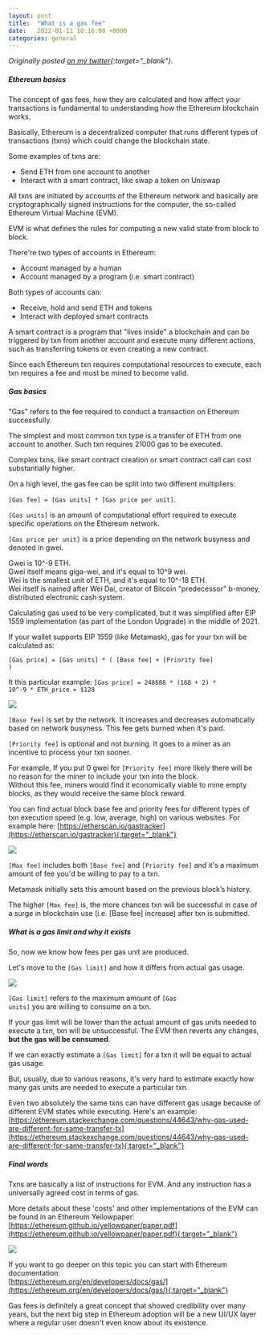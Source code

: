 ```yaml
---
layout: post
title:  "What is a gas fee"
date:   2022-01-11 18:16:00 +0000
categories: general
---
```


*Originally posted [on my twitter](https://twitter.com/dashtiev){:target="_blank"}.*

##### Ethereum basics

The concept of gas fees, how they are calculated and how affect your transactions is fundamental to understanding how the Ethereum blockchain works.

Basically, Ethereum is a decentralized computer that runs different types of transactions (txns) which could change the blockchain state.

Some examples of txns are:
- Send ETH from one account to another
- Interact with a smart contract, like swap a token on Uniswap

All txns are initiated by accounts of the Ethereum network and basically are cryptographically signed instructions for the computer, the so-called Ethereum Virtual Machine (EVM).

EVM is what defines the rules for computing a new valid state from block to block.

There're two types of accounts in Ethereum:
- Account managed by a human
- Account managed by a program (i.e. smart contract)

Both types of accounts can:
- Receive, hold and send ETH and tokens
- Interact with deployed smart contracts

A smart contract is a program that "lives inside" a blockchain and can be triggered by txn from another account and execute many different actions, such as transferring tokens or even creating a new contract.

Since each Ethereum txn requires computational resources to execute, each txn requires a fee and must be mined to become valid. 

##### Gas basics

"Gas" refers to the fee required to conduct a transaction on Ethereum successfully.

The simplest and most common txn type is a transfer of ETH from one account to another. Such txn requires 21000 gas to be executed.

Complex txns, like smart contract creation or smart contract call can cost substantially higher.

On a high level, the gas fee can be split into two different multipliers:

<code>[Gas fee] = [Gas units] * [Gas price per unit]</code>.

<code>[Gas units]</code> is an amount of computational effort required to execute specific operations on the Ethereum network.

<code>[Gas price per unit]</code> is a price depending on the network busyness and denoted in gwei.

Gwei is 10^-9 ETH.\
Gwei itself means giga-wei, and it's equal to 10^9 wei.\
Wei is the smallest unit of ETH, and it's equal to 10^-18 ETH.\
Wei itself is named after Wei Dai, creator of Bitcoin "predecessor" b-money, distributed electronic cash system.

Calculating gas used to be very complicated, but it was simplified after EIP 1559 implementation (as part of the London Upgrade) in the middle of 2021.

If your wallet supports EIP 1559 (like Metamask), gas for your txn will be calculated as:

<code>[Gas price] = [Gas units] * ( [Base fee] + [Priority fee] )</code>

It this particular example:
<code>[Gas price] = 248688 * (168 + 2) * 10^-9 * ETH_price = $128</code>

<img src="{{site.url}}/assets/images/what-is-a-gas-fee/metamask-wallet.png">

<code>[Base fee]</code> is set by the network. It increases and decreases automatically based on network busyness.
This fee gets burned when it's paid.

<code>[Priority fee]</code> is optional and not burning. It goes to a miner as an incentive to process your txn sooner.

For example, If you put 0 gwei for <code>[Priority fee]</code> more likely there will be no reason for the miner to include your txn into the block.\
Without this fee, miners would find it economically viable to mine empty blocks, as they would receive the same block reward.

You can find actual block base fee and priority fees for different types of txn execution speed (e.g. low, average, high) on various websites.
For example here: [https://etherscan.io/gastracker](https://etherscan.io/gastracker){:target="_blank"}

<img src="{{site.url}}/assets/images/what-is-a-gas-fee/etherscan.jpg">

<code>[Max fee]</code> includes both <code>[Base fee]</code> and <code>[Priority fee]</code> and it's a maximum amount of fee you'd be willing to pay to a txn.

Metamask initially sets this amount based on the previous block’s history.

The higher <code>[Max fee]</code> is, the more chances txn will be successful in case of a surge in blockchain use (i.e. [Base fee] increase) after txn is submitted.

##### What is a gas limit and why it exists

So, now we know how fees per gas unit are produced. 

Let's move to the <code>[Gas limit]</code> and how it differs from actual gas usage.

<img src="{{site.url}}/assets/images/what-is-a-gas-fee/gas-usage.jpg">

<code>[Gas limit]</code> refers to the maximum amount of <code>[Gas units]</code> you are willing to consume on a txn.

If your gas limit will be lower than the actual amount of gas units needed to execute a txn, txn will be unsuccessful. The EVM then reverts any changes, **but the gas will be consumed**.

If we can exactly estimate a <code>[Gas limit]</code> for a txn it will be equal to actual gas usage.

But, usually, due to various reasons, it's very hard to estimate exactly how many gas units are needed to execute a particular txn.

Even two absolutely the same txns can have different gas usage because of different EVM states while executing.
Here's an example:\
[https://ethereum.stackexchange.com/questions/44643/why-gas-used-are-different-for-same-transfer-tx](https://ethereum.stackexchange.com/questions/44643/why-gas-used-are-different-for-same-transfer-tx){:target="_blank"}

##### Final words

Txns are basically a list of instructions for EVM. And any instruction has a universally agreed cost in terms of gas.

More details about these 'costs' and other implementations of the EVM can be found in an Ethereum Yellowpaper: \
[https://ethereum.github.io/yellowpaper/paper.pdf](https://ethereum.github.io/yellowpaper/paper.pdf){:target="_blank"}

<img src="{{site.url}}/assets/images/what-is-a-gas-fee/yellowpaper.png">

If you want to go deeper on this topic you can start with Ethereum documentation:\
[https://ethereum.org/en/developers/docs/gas/](https://ethereum.org/en/developers/docs/gas/){:target="_blank"}

Gas fees is definitely a great concept that showed credibility over many years, but the next big step in Ethereum adoption will be a new UI/UX layer where a regular user doesn't even know about its existence.

